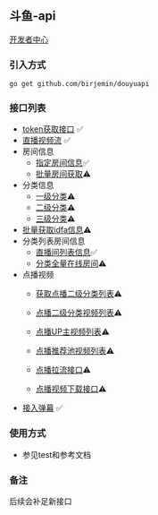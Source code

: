 ## 斗鱼-api

[开发者中心](https://open.douyu.com/source)

### 引入方式
```
go get github.com/birjemin/douyuapi
```

### 接口列表

- [token获取接口](https://open.douyu.com/source/api/8) ✅
- [直播视频流](https://open.douyu.com/source/api/9) ✅
- 房间信息
   - [指定房间信息](https://open.douyu.com/source/api/15)✅
   - [批量房间获取](https://open.douyu.com/source/api/25)⚠️
- 分类信息
   - [一级分类](https://open.douyu.com/source/api/17)⚠️
   - [二级分类](https://open.douyu.com/source/api/18)⚠️
   - [三级分类](https://open.douyu.com/source/api/19)⚠️
- [批量获取idfa信息](https://open.douyu.com/source/api/26)⚠️
- 分类列表房间信息
   - [直播间列表信息](https://open.douyu.com/source/api/22)✅
   - [分类全量在线房间](https://open.douyu.com/source/api/57)⚠️
- 点播视频
   - [获取点播二级分类列表](https://open.douyu.com/source/api/32)⚠️
   - [点播二级分类视频列表](https://open.douyu.com/source/api/33)⚠️
   - [点播UP主视频列表](https://open.douyu.com/source/api/34)⚠️
   
   - [点播推荐池视频列表](https://open.douyu.com/source/api/35)⚠️
   - [点播拉流接口](https://open.douyu.com/source/api/36)⚠️
   - [点播视频下载接口](https://open.douyu.com/source/api/38)⚠️
- [接入弹幕](https://open.douyu.com/source/api/66) ✅

### 使用方式

- 参见test和参考文档

### 备注
后续会补足新接口